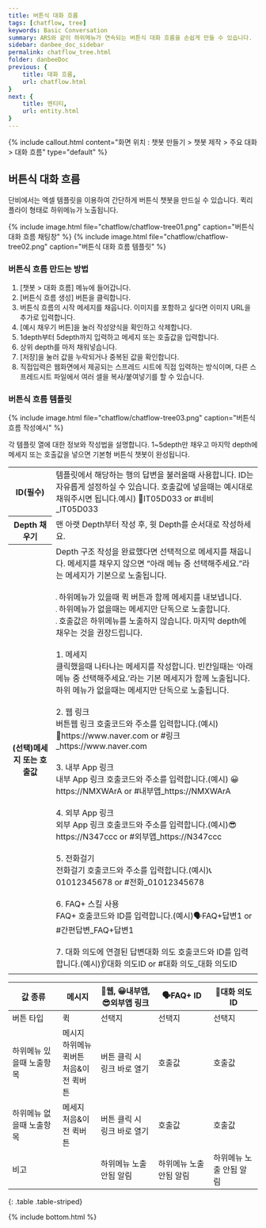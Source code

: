 ```yaml
---
title: 버튼식 대화 흐름 
tags: [chatflow, tree]
keywords: Basic Conversation
summary: ARS와 같이 하위메뉴가 연속되는 버튼식 대화 흐름을 손쉽게 만들 수 있습니다.
sidebar: danbee_doc_sidebar
permalink: chatflow_tree.html
folder: danbeeDoc
previous: {
    title: 대화 흐름, 
    url: chatflow.html
}
next: {
    title: 엔티티,
    url: entity.html
}
---
```


{% include callout.html content="화면 위치 : 챗봇 만들기 > 챗봇 제작 > 주요 대화 > 대화 흐름" type="default" %}


## 버튼식 대화 흐름
단비에서는 엑셀 템플릿을 이용하여 간단하게 버튼식 챗봇을 만드실 수 있습니다. 퀵리플라이 형태로 하위메뉴가 노출됩니다.

{% include image.html file="chatflow/chatflow-tree01.png"  caption="버튼식 대화 흐름 채팅창" %}
{% include image.html file="chatflow/chatflow-tree02.png"  caption="버튼식 대화 흐름 템플릿" %}

### 버튼식 흐름 만드는 방법
1. [챗봇 > 대화 흐름] 메뉴에 들어갑니다.
2. [버튼식 흐름 생성] 버튼을 클릭합니다.
3. 버튼식 흐름의 시작 메세지를 채웁니다. 이미지를 포함하고 싶다면 이미지 URL을 추가로 입력합니다.
4. [예시 채우기 버튼]을 눌러 작성양식을 확인하고 삭제합니다.
5. 1depth부터 5depth까지 입력하고 메세지 또는 호출값을 입력합니다.
6. 상위 depth를 마저 채워넣습니다.
7. [저장]을 눌러 값을 누락되거나 중복된 값을 확인합니다.
8. 직접입력은 웹화면에서 제공되는 스프레드 시트에 직접 입력하는 방식이며, 다른 스프레드시트 파일에서 여러 셀을 복사/붙여넣기를 할 수 있습니다.

### 버튼식 흐름 템플릿

{% include image.html file="chatflow/chatflow-tree03.png"  caption="버튼식 흐름 작성예시" %}

각 템플릿 열에 대한 정보와 작성법을 설명합니다. 1~5depth만 채우고 마지막 depth에 메세지 또는 호출값을 넣으면 기본형 버튼식 챗봇이 완성됩니다.

<table class="table table-striped">
    <tr>
        <th>ID(필수)</th>
        <td>템플릿에서 해당하는 행의 답변을 불러올때 사용합니다. ID는 자유롭게 설정하실 수 있습니다. 호출값에 넣을때는 예시대로 채워주시면 됩니다.예시) 🚩IT05D033 or #네비_IT05D033</td>
    </tr>
    <tr>
        <th>Depth 채우기</th>
        <td>맨 아랫 Depth부터 작성 후, 윗 Depth를 순서대로 작성하세요.</td>
    </tr>
    <tr>
        <th>(선택)메세지 또는 호출값</th>
        <td>
            Depth 구조 작성을 완료했다면 선택적으로 메세지를 채웁니다. 메세지를 채우지 않으면 “아래 메뉴 중 선택해주세요.”라는 메세지가 기본으로 노출됩니다.<br/><br/>            
            <b style="font-size: 2px">●</b> 하위메뉴가 있을때 퀵 버튼과 함께 메세지를 내보냅니다.<br/>
            <b style="font-size: 2px">●</b> 하위메뉴가 없을때는 메세지만 단독으로 노출합니다.<br/>
            <b style="font-size: 2px">●</b> 호출값은 하위메뉴를 노출하지 않습니다. 마지막 depth에 채우는 것을 권장드립니다.<br/><br/>
            1. 메세지<br/>클릭했을때 나타나는 메세지를 작성합니다. 빈칸일때는 ‘아래 메뉴 중 선택해주세요.’라는 기본 메세지가 함께 노출됩니다.하위 메뉴가 없을때는 메세지만 단독으로 노출됩니다.<br/><br/>            
            2. 웹 링크<br/> 버튼웹 링크 호출코드와 주소를 입력합니다.(예시) 🔗https://www.naver.com or #링크_https://www.naver.com<br/><br/>
            3. 내부 App 링크<br/>내부 App 링크 호출코드와 주소를 입력합니다.(예시) 😀https://NMXWArA or #내부앱_https://NMXWArA<br/><br/>
            4. 외부 App 링크<br/>외부 App 링크 호출코드와 주소를 입력합니다.(예시)😎https://N347ccc or #외부앱_https://N347ccc<br/><br/>
            5. 전화걸기<br/>전화걸기 호출코드와 주소를 입력합니다.(예시)📞01012345678 or #전화_01012345678<br/><br/>
            6. FAQ+ 스킬 사용<br/>FAQ+ 호출코드와 ID를 입력합니다.(예시)🗣FAQ+답변1 or #간편답변_FAQ+답변1<br/><br/>
            7. 대화 의도에 연결된 답변대화 의도 호출코드와 ID를 입력합니다.(예시)👂대화 의도ID or #대화 의도_대화 의도ID
        </td>
    </tr>
</table>

| 값 종류 | 메시지 | 🔗웹, 😀내부앱, 😎외부앱 링크 | 🗣FAQ+ ID | 🦻대화 의도 ID | 
|---|---|---|---|---|
| 버튼 타입 | 퀵 | 선택지 | 선택지 | 선택지 |
| 하위메뉴 있을때 노출항목 | 메시지<br/>하위메뉴 퀵버튼<br/>처음&이전 퀵버튼 | 버튼 클릭 시 링크 바로 열기 | 호출값 | 호출값 |
| 하위메뉴 없을때 노출항목 | 메세지<br/>처음&이전 퀵버튼 | 버튼 클릭 시 링크 바로 열기 | 호출값 | 호출값 |
| 비고 |  | 하위메뉴 노출 안됨 알림 | 하위메뉴 노출 안됨 알림 | 하위메뉴 노출 안됨 알림 |
{: .table .table-striped}



{% include bottom.html %}
